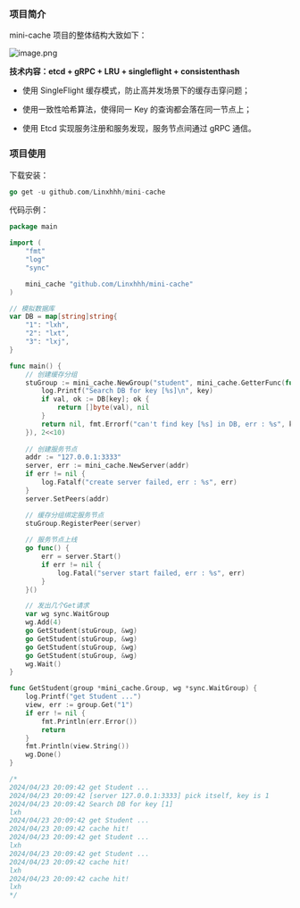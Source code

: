 ### 项目简介

mini-cache 项目的整体结构大致如下：

![image.png](https://flowus.cn/preview/6a62cc3e-ac33-4254-b81b-502f43fd20b3)



**技术内容：etcd + gRPC + LRU + singleflight + consistenthash**

- 使用 SingleFlight 缓存模式，防止高并发场景下的缓存击穿问题；

- 使用一致性哈希算法，使得同一 Key 的查询都会落在同一节点上；

- 使用 Etcd 实现服务注册和服务发现，服务节点间通过 gRPC 通信。



### 项目使用

下载安装：

```Go
go get -u github.com/Linxhhh/mini-cache
```




代码示例：

```Go
package main

import (
	"fmt"
	"log"
	"sync"

	mini_cache "github.com/Linxhhh/mini-cache"
)

// 模拟数据库
var DB = map[string]string{
	"1": "lxh",
	"2": "lxt",
	"3": "lxj",
}

func main() {
	// 创建缓存分组
	stuGroup := mini_cache.NewGroup("student", mini_cache.GetterFunc(func(key string) ([]byte, error) {
		log.Printf("Search DB for key [%s]\n", key)
		if val, ok := DB[key]; ok {
			return []byte(val), nil
		}
		return nil, fmt.Errorf("can't find key [%s] in DB, err : %s", key)
	}), 2<<10)
	
	// 创建服务节点
	addr := "127.0.0.1:3333"
	server, err := mini_cache.NewServer(addr)
	if err != nil {
		log.Fatalf("create server failed, err : %s", err)
	}
	server.SetPeers(addr)

	// 缓存分组绑定服务节点
	stuGroup.RegisterPeer(server)
	
	// 服务节点上线
	go func() {
		err = server.Start()
		if err != nil {
			log.Fatal("server start failed, err : %s", err)
		}
	}()

	// 发出几个Get请求
	var wg sync.WaitGroup
	wg.Add(4)
	go GetStudent(stuGroup, &wg)
	go GetStudent(stuGroup, &wg)
	go GetStudent(stuGroup, &wg)
	go GetStudent(stuGroup, &wg)
	wg.Wait()
}

func GetStudent(group *mini_cache.Group, wg *sync.WaitGroup) {
	log.Printf("get Student ...")
	view, err := group.Get("1")
	if err != nil {
		fmt.Println(err.Error())
		return
	}
	fmt.Println(view.String())
	wg.Done()
}

/*
2024/04/23 20:09:42 get Student ...
2024/04/23 20:09:42 [server 127.0.0.1:3333] pick itself, key is 1
2024/04/23 20:09:42 Search DB for key [1]
lxh
2024/04/23 20:09:42 get Student ...
2024/04/23 20:09:42 cache hit!
2024/04/23 20:09:42 get Student ...
lxh
2024/04/23 20:09:42 get Student ...
2024/04/23 20:09:42 cache hit!
lxh
2024/04/23 20:09:42 cache hit!
lxh
*/
```




